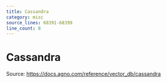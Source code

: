 ```yaml
---
title: Cassandra
category: misc
source_lines: 68391-68399
line_count: 8
---
```


# Cassandra
Source: https://docs.agno.com/reference/vector_db/cassandra



<Snippet file="vector-db-cassandra-reference.mdx" />


